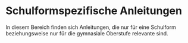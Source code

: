 # Schulformspezifische Anleitungen

In diesem Bereich finden sich Anleitungen, die nur für eine Schulform beziehungsweise nur für die gymnasiale Oberstufe relevante sind.
